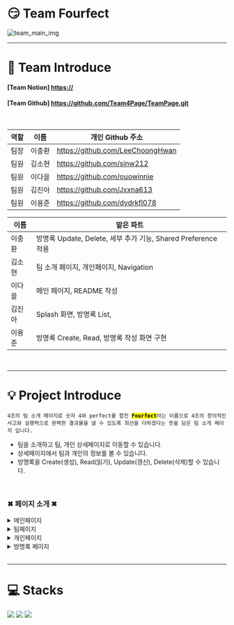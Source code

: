 # 😏 Team Fourfect

![team_main_img](https://github.com/Team4Page/TeamPage/assets/139089298/0533c0f3-4313-4385-a50f-ff78fe7a6556)

---
<div><h1>🔗 Team Introduce</h1></div>

#### [Team Notion] <https://>
#### [Team Github] <https://github.com/Team4Page/TeamPage.git>

<br>

| 역할 | 이름   | 개인 Github 주소                 |
| --- | ------ |----------------------------------|
| 팀장 | 이충환 |<https://github.com/LeeChoongHwan>|
| 팀원 | 김소현 |<https://github.com/sinw212>      |
| 팀원 | 이다을 |<https://github.com/ouowinnie>    |
| 팀원 | 김진아 |<https://github.com/Jxxna613>     |
| 팀원 | 이용준 |<https://github.com/dydrkfl078>   |

| 이름   | 맡은 파트                               |
| ------ |----------------------------------------|
| 이충환 |방명록 Update, Delete, 세부 추가 기능, Shared Preference 적용|
| 김소현 |팀 소개 페이지, 개인페이지, Navigation|
| 이다을 |메인 페이지, README 작성|
| 김진아 |Splash 화면, 방명록 List,|
| 이용준 |방명록 Create, Read, 방명록 작성 화면 구현|

<br>

---
<div><h1>💡 Project Introduce</h1></div>
<pre><code>4조의 팀 소개 페이지로 숫자 4와 perfect를 합친 <mark style="font-weight:bold">Fourfect</mark>라는 이름으로 4조의 창의적인 사고와 실행력으로 완벽한 결과물을 낼 수 있도록 최선을 다하겠다는 뜻을 담은 팀 소개 페이지 입니다.</code></pre>

- 팀을 소개하고 팀, 개인 상세페이지로 이동할 수 있습니다.
- 상세페이지에서 팀과 개인의 정보를 볼 수 있습니다.
- 방명록을 Create(생성), Read(읽기), Update(갱신), Delete(삭제)할 수 있습니다.

<br>

### ✖ 페이지 소개 ✖
<details>
<summary>메인페이지</summary>

- `팀 페이지`, `방명록 남기기`, `개인 페이지`로 이동 가능합니다.
</details>

<details>
<summary>팀페이지</summary>

- `팀 노션`, `팀 깃허브`로 이동 가능합니다.
</details>

<details>
<summary>개인페이지</summary>

- `개인프로필`을 열람할 수 있습니다.
</details>

<details>
<summary>방명록 페이지</summary>

- `방명록`을 작성할 수 있습니다.
</details>


<br>

---

<div><h1>💻 Stacks</h1></div>
<img src="https://img.shields.io/badge/Flutter-02569B.svg?style=for-the-badge&logo=Flutter&logoColor=white">
<img src="https://img.shields.io/badge/Provider-02269B.svg?style=for-the-badge&logoColor=white">
<img src="https://img.shields.io/badge/Shared Preference-02269B.svg?style=for-the-badge&logoColor=white">
